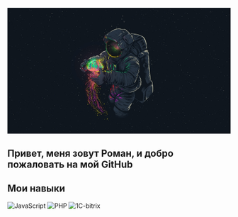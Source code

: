 ![Header](https://github.com/alovolkov/alovolkov/blob/main/assets/header.jpeg)

## Привет, меня зовут Роман, и добро пожаловать на мой GitHub
## Мои навыки
![JavaScript](https://img.shields.io/badge/javascript-%23323330.svg?style=for-the-badge&logo=javascript&logoColor=%23F7DF1E)
![PHP](https://img.shields.io/badge/php-%23777BB4.svg?style=for-the-badge&logo=php&logoColor=white)
![1C-bitrix](https://img.shields.io/badge/1C\-bitrix)
